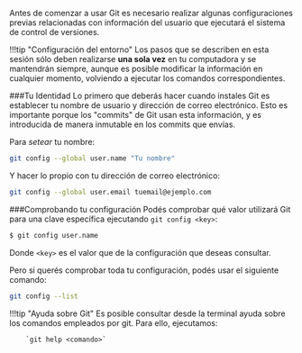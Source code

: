 Antes de comenzar a usar Git es necesario realizar algunas configuraciones previas relacionadas con información del usuario que ejecutará el sistema de control de versiones. 

!!!tip "Configuración del entorno"
		Los pasos que se describen en esta sesión sólo deben realizarse **una sola vez** en tu computadora y se mantendrán siempre, aunque es posible modificar la información en cualquier momento, volviendo a ejecutar los comandos correspondientes.

###Tu Identidad
Lo primero que deberás hacer cuando instales Git es establecer tu nombre de usuario y dirección de correo electrónico. Esto es importante porque los "commits" de Git usan esta información, y es introducida de manera inmutable en los commits que envías. 

Para _setear_ tu nombre: 

```bash
git config --global user.name "Tu nombre"
```
Y hacer lo propio con tu dirección de correo electrónico: 

```bash
git config --global user.email tuemail@ejemplo.com
```

###Comprobando tu configuración
Podés comprobar qué valor utilizará Git para una clave específica ejecutando `git config <key>`:

```bash
$ git config user.name
```
Donde `<key>` es el valor que de la configuración que deseas consultar. 


Pero si querés comprobar toda tu configuración, podés usar el siguiente comando:

```bash
git config --list
```

!!!tip "Ayuda sobre Git"
		Es posible consultar desde la terminal ayuda sobre los comandos empleados por git. Para ello, ejecutamos: 

		`git help <comando>`


